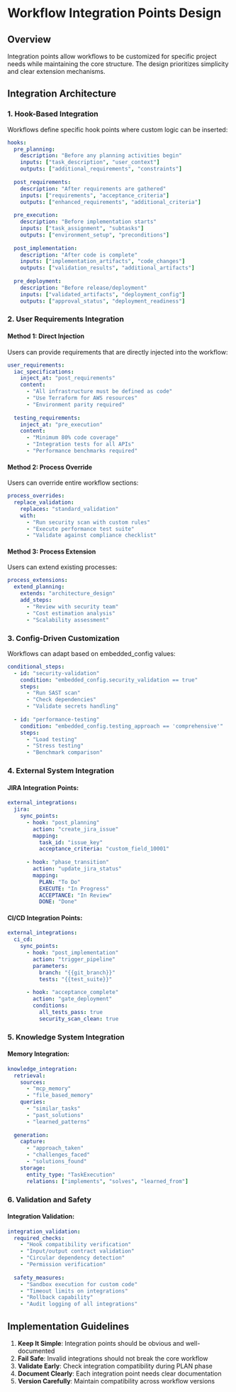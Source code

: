 # Workflow Integration Points Design

## Overview
Integration points allow workflows to be customized for specific project needs while maintaining the core structure. The design prioritizes simplicity and clear extension mechanisms.

## Integration Architecture

### 1. Hook-Based Integration
Workflows define specific hook points where custom logic can be inserted:

```yaml
hooks:
  pre_planning:
    description: "Before any planning activities begin"
    inputs: ["task_description", "user_context"]
    outputs: ["additional_requirements", "constraints"]
    
  post_requirements:
    description: "After requirements are gathered"
    inputs: ["requirements", "acceptance_criteria"]
    outputs: ["enhanced_requirements", "additional_criteria"]
    
  pre_execution:
    description: "Before implementation starts"
    inputs: ["task_assignment", "subtasks"]
    outputs: ["environment_setup", "preconditions"]
    
  post_implementation:
    description: "After code is complete"
    inputs: ["implementation_artifacts", "code_changes"]
    outputs: ["validation_results", "additional_artifacts"]
    
  pre_deployment:
    description: "Before release/deployment"
    inputs: ["validated_artifacts", "deployment_config"]
    outputs: ["approval_status", "deployment_readiness"]
```

### 2. User Requirements Integration

#### Method 1: Direct Injection
Users can provide requirements that are directly injected into the workflow:

```yaml
user_requirements:
  iac_specifications:
    inject_at: "post_requirements"
    content:
      - "All infrastructure must be defined as code"
      - "Use Terraform for AWS resources"
      - "Environment parity required"
      
  testing_requirements:
    inject_at: "pre_execution"
    content:
      - "Minimum 80% code coverage"
      - "Integration tests for all APIs"
      - "Performance benchmarks required"
```

#### Method 2: Process Override
Users can override entire workflow sections:

```yaml
process_overrides:
  replace_validation:
    replaces: "standard_validation"
    with:
      - "Run security scan with custom rules"
      - "Execute performance test suite"
      - "Validate against compliance checklist"
```

#### Method 3: Process Extension
Users can extend existing processes:

```yaml
process_extensions:
  extend_planning:
    extends: "architecture_design"
    add_steps:
      - "Review with security team"
      - "Cost estimation analysis"
      - "Scalability assessment"
```

### 3. Config-Driven Customization

Workflows can adapt based on embedded_config values:

```yaml
conditional_steps:
  - id: "security-validation"
    condition: "embedded_config.security_validation == true"
    steps:
      - "Run SAST scan"
      - "Check dependencies"
      - "Validate secrets handling"
      
  - id: "performance-testing"
    condition: "embedded_config.testing_approach == 'comprehensive'"
    steps:
      - "Load testing"
      - "Stress testing"
      - "Benchmark comparison"
```

### 4. External System Integration

#### JIRA Integration Points:
```yaml
external_integrations:
  jira:
    sync_points:
      - hook: "post_planning"
        action: "create_jira_issue"
        mapping:
          task_id: "issue_key"
          acceptance_criteria: "custom_field_10001"
          
      - hook: "phase_transition"
        action: "update_jira_status"
        mapping:
          PLAN: "To Do"
          EXECUTE: "In Progress"
          ACCEPTANCE: "In Review"
          DONE: "Done"
```

#### CI/CD Integration Points:
```yaml
external_integrations:
  ci_cd:
    sync_points:
      - hook: "post_implementation"
        action: "trigger_pipeline"
        parameters:
          branch: "{{git_branch}}"
          tests: "{{test_suite}}"
          
      - hook: "acceptance_complete"
        action: "gate_deployment"
        conditions:
          all_tests_pass: true
          security_scan_clean: true
```

### 5. Knowledge System Integration

#### Memory Integration:
```yaml
knowledge_integration:
  retrieval:
    sources:
      - "mcp_memory"
      - "file_based_memory"
    queries:
      - "similar_tasks"
      - "past_solutions"
      - "learned_patterns"
      
  generation:
    capture:
      - "approach_taken"
      - "challenges_faced"
      - "solutions_found"
    storage:
      entity_type: "TaskExecution"
      relations: ["implements", "solves", "learned_from"]
```

### 6. Validation and Safety

#### Integration Validation:
```yaml
integration_validation:
  required_checks:
    - "Hook compatibility verification"
    - "Input/output contract validation"
    - "Circular dependency detection"
    - "Permission verification"
    
  safety_measures:
    - "Sandbox execution for custom code"
    - "Timeout limits on integrations"
    - "Rollback capability"
    - "Audit logging of all integrations"
```

## Implementation Guidelines

1. **Keep It Simple**: Integration points should be obvious and well-documented
2. **Fail Safe**: Invalid integrations should not break the core workflow
3. **Validate Early**: Check integration compatibility during PLAN phase
4. **Document Clearly**: Each integration point needs clear documentation
5. **Version Carefully**: Maintain compatibility across workflow versions